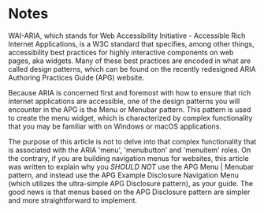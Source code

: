 # Notes

WAI-ARIA, which stands for Web Accessibility Initiative - Accessible Rich Internet Applications, is a W3C standard that specifies, among other things, accessibility best practices for highly interactive components on web pages, aka widgets. Many of these best practices are encoded in what are called design patterns, which can be found on the recently redesigned ARIA Authoring Practices Guide (APG) website.

Because ARIA is concerned first and foremost with how to ensure that rich internet applications are accessible, one of the design patterns you will encounter in the APG is the Menu or Menubar pattern. This pattern is used to create the menu widget, which is characterized by complex functionality that you may be familiar with on Windows or macOS applications.

The purpose of this article is not to delve into that complex functionality that is associated with the ARIA 'menu', 'menubutton' and 'menuitem' roles. On the contrary, if you are building navigation menus for websites, this article was written to explain why you *SHOULD NOT* use the APG Menu | Menubar pattern, and instead use the APG Example Disclosure Navigation Menu (which utilizes the ultra-simple APG Disclosure pattern), as your guide. The good news is that menus based on the APG Disclosure pattern are simpler and more straightforward to implement.
